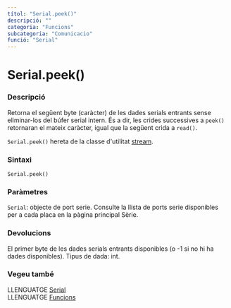 ```yaml
---
títol: "Serial.peek()"
descripció: ""
categoria: "Funcions"
subcategoria: "Comunicacio"
funció: "Serial"
---
```


# Serial.peek()

### Descripció

Retorna el següent byte (caràcter) de les dades serials entrants sense eliminar-los del búfer serial intern. És a dir, les crides successives a `peek()` retornaran el mateix caràcter, igual que la següent crida a `read()`.

`Serial.peek()` hereta de la classe d'utilitat [stream](../Stream.md).

### Sintaxi

`Serial.peek()`

### Paràmetres

`Serial`: objecte de port serie. Consulte la llista de ports serie disponibles per a cada placa en la pàgina principal Sèrie.

### Devolucions

El primer byte de les dades serials entrants disponibles (o -1 si no hi ha dades disponibles). Tipus de dada: int.

### Vegeu també

LLENGUATGE [Serial](../Serial.md)  
LLENGUATGE [Funcions](../../../Funcions.md)
